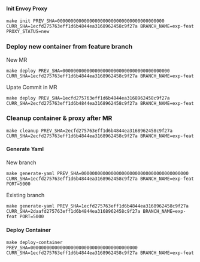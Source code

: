 
#### Init Envoy Proxy
```
make init PREV_SHA=0000000000000000000000000000000000000000 CURR_SHA=1ecfd275763eff1d6b4844ea3168962458c9f27a BRANCH_NAME=exp-feat PROXY_STATUS=new
```
### Deploy new container from feature branch
New MR
```
make deploy PREV_SHA=0000000000000000000000000000000000000000 CURR_SHA=1ecfd275763eff1d6b4844ea3168962458c9f27a BRANCH_NAME=exp-feat
```
Upate Commit in MR
```
make deploy PREV_SHA=1ecfd275763eff1d6b4844ea3168962458c9f27a CURR_SHA=2ecfd275763eff1d6b4844ea3168962458c9f27a BRANCH_NAME=exp-feat
```

### Cleanup container & proxy after MR
```
make cleanup PREV_SHA=2ecfd275763eff1d6b4844ea3168962458c9f27a CURR_SHA=2ecfd275763eff1d6b4844ea3168962458c9f27a BRANCH_NAME=exp-feat
``` 

#### Generate Yaml

New branch
```
make generate-yaml PREV_SHA=0000000000000000000000000000000000000000 CURR_SHA=1ecfd275763eff1d6b4844ea3168962458c9f27a BRANCH_NAME=exp-feat PORT=5000
```
Existing branch
```
make generate-yaml PREV_SHA=1ecfd275763eff1d6b4844ea3168962458c9f27a CURR_SHA=2daafd275763eff1d6b4844ea3168962458c9f27a BRANCH_NAME=exp-feat PORT=5000
```

#### Deploy Container

```
make deploy-container PREV_SHA=0000000000000000000000000000000000000000 CURR_SHA=1ecfd275763eff1d6b4844ea3168962458c9f27a BRANCH_NAME=exp-feat
```